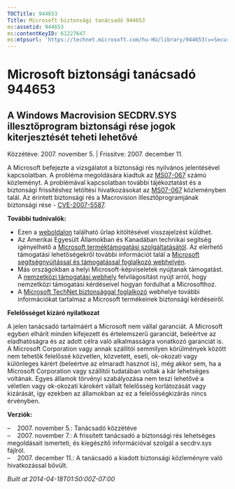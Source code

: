 ```yaml
---
TOCTitle: 944653
Title: Microsoft biztonsági tanácsadó 944653
ms:assetid: 944653
ms:contentKeyID: 61227647
ms:mtpsurl: 'https://technet.microsoft.com/hu-HU/library/944653(v=Security.10)'
---
```




Microsoft biztonsági tanácsadó 944653
=====================================

A Windows Macrovision SECDRV.SYS illesztőprogram biztonsági rése jogok kiterjesztését teheti lehetővé
-----------------------------------------------------------------------------------------------------

Közzétéve: 2007. november 5. | Frissítve: 2007. december 11.

A Microsoft befejezte a vizsgálatot a biztonsági rés nyilvános jelentésével kapcsolatban. A probléma megoldására kiadtuk az [MS07-067](http://technet.microsoft.com/security/bulletin/ms07-067) számú közleményt. A problémával kapcsolatban további tájékoztatást és a biztonsági frissítéshez letöltési hivatkozásokat az [MS07-067](http://technet.microsoft.com/security/bulletin/ms07-067) közleményben talál. Az érintett biztonsági rés a Macrovision illesztőprogramjának biztonsági rése - [CVE-2007-5587](http://www.cve.mitre.org/cgi-bin/cvename.cgi?name=cve-2007-5587).

**További tudnivalók:**

-   Ezen a [weboldalon](https://support.microsoft.com/common/survey.aspx?scid=sw;en;1257&amp;showpage=1&amp;ws=technet&amp;sd=tech) található űrlap kitöltésével visszajelzést küldhet.
-   Az Amerikai Egyesült Államokban és Kanadában technikai segítség igényelhető a [Microsoft terméktámogatási szolgáltatásától](http://go.microsoft.com/fwlink/?linkid=21131). Az elérhető támogatási lehetőségekről további információt talál a [Microsoft segítségnyújtással és támogatással foglalkozó webhelyén](http://support.microsoft.com/).
-   Más országokban a helyi Microsoft-képviseletek nyújtanak támogatást. A [nemzetközi támogatási webhely](http://go.microsoft.com/fwlink/?linkid=21155) felvilágosítást nyújt arról, hogy nemzetközi támogatási kérdéseivel hogyan fordulhat a Microsofthoz.
-   A [Microsoft TechNet biztonsággal foglalkozó](http://go.microsoft.com/fwlink/?linkid=21132) webhelye további információkat tartalmaz a Microsoft termékeinek biztonsági kérdéseiről.

**Felelősséget kizáró nyilatkozat**

A jelen tanácsadó tartalmáért a Microsoft nem vállal garanciát. A Microsoft egyben elhárít minden kifejezett és értelemszerű garanciát, beleértve az eladhatóságra és az adott célra való alkalmasságra vonatkozó garanciát is. A Microsoft Corporation vagy annak szállítói semmilyen körülmények között nem tehetők felelőssé közvetlen, közvetett, eseti, ok-okozati vagy különleges kárért (beleértve az elmaradt hasznot is), még akkor sem, ha a Microsoft Corporation vagy szállítói tudatában voltak a kár lehetséges voltának. Egyes államok törvényi szabályozása nem teszi lehetővé a véletlen vagy ok-okozati károkért vállalt felelősség korlátozását vagy kizárását, így ezekben az államokban az ez a felelősségkizárás nincs érvényben.

**Verziók:**

&ndash;&nbsp;&nbsp;&nbsp;&nbsp;2007. november 5.: Tanácsadó közzétéve  
&ndash;&nbsp;&nbsp;&nbsp;&nbsp;2007. november 7.: A frissített tanácsadó a biztonsági rés lehetséges megoldásait ismerteti, és kiegészítő információval szolgál a secdrv.sys fájlról.  
&ndash;&nbsp;&nbsp;&nbsp;&nbsp;2007. december 11.: A tanácsadó a kiadott biztonsági közleményre való hivatkozással bővült.

*Built at 2014-04-18T01:50:00Z-07:00*
